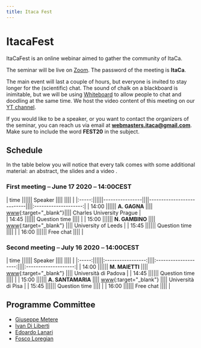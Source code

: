 ```yaml
---
title: Itaca Fest
---
```


# ItacaFest

ItaCaFest is an online webinar aimed to gather the community of ItaCa. 

The seminar will be live on [Zoom](https://zoom.us). The password of the meeting is __ItaCa__. 

The main event will last a couple of hours, but everyone is invited to stay longer for the (scientific) chat. The sound of chalk on a blackboard is inimitable, but we will be using [Whiteboard](https://www.whiteboard.team) to allow people to chat and doodling at the same time. We host the video content of this meeting on our [YT channel](https://www.youtube.com/channel/UCKdVVjPg_dHhbIiuzLh4Llg).

If you would like to be a speaker, or you want to contact the organizers of the seminar, you can reach us via email at **webmasters.itaca@gmail.com**. Make sure to include the word __FEST20__ in the subject.

## Schedule

In the table below you will notice that every talk comes with some additional material: an abstract, the slides and a video . 

### First meeting ⎯ June 17 2020 ⎯ 14:00CEST

| time  ||||||     Speaker    ||||                           ||||                      |
|:-----:||||||----------------||||---------------------------||||:--------------------:|
| 14:00 |||||| **A. GAGNA**   |||| [www](https://sites.google.com/view/andreagagna/home){:target="_blank"}|||| Charles University Prague |	
| 14:45 |||||| Question time  ||||                           |
| 15:00 |||||| **N. GAMBINO** |||| [www](http://www1.maths.leeds.ac.uk/~pmtng/){:target="_blank"} |||| University of Leeds |
| 15:45 |||||| Question time  ||||                           |
| 16:00 |||||| Free chat      ||||                           |

### Second meeting ⎯ July 16 2020 ⎯ 14:00CEST

| time  ||||||     Speaker       ||||                      ||||                      |
|:-----:||||||:-----------------:||||:--------------------:||||:--------------------:|
| 14:00 |||||| **M. MAIETTI**	 |||| [www](https://www.math.unipd.it/~maietti/){:target="_blank"} |||| Università di Padova | 
| 14:45 |||||| Question time     ||||                      | 
| 15:00 |||||| **A. SANTAMARIA** |||| [www](https://www.researchgate.net/profile/Alessio_Santamaria){:target="_blank"} |||| Università di Pisa | 
| 15:45 |||||| Question time     ||||                      | 
| 16:00 |||||| Free chat         ||||                      | 

## Programme Committee

- [Giuseppe Metere](http://math.unipa.it/metere/)
- [Ivan Di Liberti](https://diliberti.github.io)
- [Edoardo Lanari](https://sites.google.com/view/edoardo-lanari/)
- [Fosco Loregian](http://tetrapharmakon.github.io)